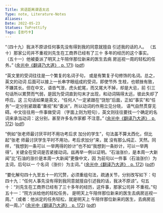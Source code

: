 ```yaml
---
Title: 宾语距离谓语太远 
Type: note, Literature-Notes 
Aliases: 
Date: 2022-05-23
Statues: ToPrettify 
Tags: [技巧卡]
---
```



“（四十九）我决不原谅任何事先没有得到我的同意就擅自 引述我的话的人。 （五十）那家公司并不重视刘先生在工商界已经有了三十 多年的经历的这个事实。 （五十一）他被委派了明天上午陪伴那位新来的医生去病 房巡视一周的轻松的任务。” ([余光中《翻译乃大道》, p. 171](zotero://select/library/items/WJ73K8PV)) ([pdf](zotero://open-pdf/library/items/9AQ6RCX4?page=171&annotation=LAXMLVRB))

“英文里的受词往往是一个繁复的名词子句， 或是有繁复子句修饰的名词。总之，英文的动词 后面可以接上一长串字眼组成的受词，即使节外 生枝，也顿挫有致，不嫌其长。但在中文，语沓气泄，虎头蛇尾，而又尾大不掉，却是大忌，前 引三句话所以累赘而气弱，是因为受词直到句末才出现，和动词隔得太远，彼此失却了呼应。这 三句话如果是英文，“任何人”一定紧跟在“饶恕”后面，正如“事实”和“任务”一定分别紧跟着“重视”和“委派”，所以动词的作用立见分晓， 语气自然贯穿无碍。中文往往用一件事做受词 （字面上则为短句），英文则往往要找一个确定的名词来承当动词：这分别，甚至许多名作家都 不注意。” ([余光中《翻译乃大道》, p. 172](zotero://select/library/items/WJ73K8PV)) ([pdf](zotero://open-pdf/library/items/9AQ6RCX4?page=172&annotation=JN6KDBRX))

“例如“张老师最讨厌平时不用功考后求 加分的学生”，句法虽不算太西化，但比起“张老 师最讨厌学生平时不用功，考后求加分”来，就 没有那么纯正、天然。同样，“我想到一条可以 一举两得的妙计”也不如“我想到一条妙计，可以一举两得”。关键全在受词是否紧接动词。兹再举一例以证明。“石油涨价，是本周一大新闻”比“石油的涨价是本周一大新闻”更像中文，因 为前句以一件事（石油涨价）为主词，后句以一 个名词（涨价）为主词。” ([余光中《翻译乃大道》, p. 172](zotero://select/library/items/WJ73K8PV)) ([pdf](zotero://open-pdf/library/items/9AQ6RCX4?page=172&annotation=ATRRU87G))

“要化解句四十九至五十一的冗赘，必须重组句法，疏通关节，分别改写如下：句四十九：“任何人事先没有得到我同意就擅自引述我的话，我决不原谅”。句五十：“刘先生在工商界已经有了三十多年的经历，这件事，那家公司并 不重视。”句五十一：“院方派给他的轻松任务， 是明天上午陪伴那位新来的医生去病房巡视一周。”（或者：他派定的任务轻松，就是明天上 午陪伴那位新来的医生，去病房巡视一周。）” ([余光中《翻译乃大道》, p. 172](zotero://select/library/items/WJ73K8PV)) ([pdf](zotero://open-pdf/library/items/9AQ6RCX4?page=172&annotation=63RAFP96))







